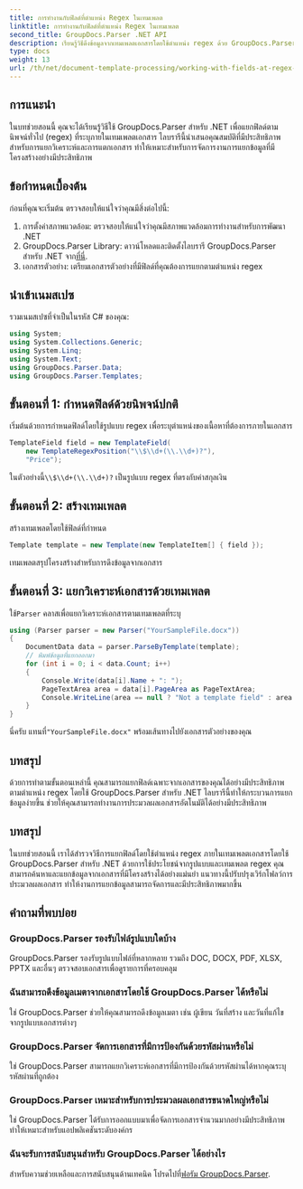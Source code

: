 ```yaml
---
title: การทำงานกับฟิลด์ที่ตำแหน่ง Regex ในเทมเพลต
linktitle: การทำงานกับฟิลด์ที่ตำแหน่ง Regex ในเทมเพลต
second_title: GroupDocs.Parser .NET API
description: เรียนรู้วิธีดึงข้อมูลจากเทมเพลตเอกสารโดยใช้ตำแหน่ง regex ด้วย GroupDocs.Parser สำหรับ .NET ทำให้งานแยกข้อมูลของคุณเป็นอัตโนมัติอย่างมีประสิทธิภาพ
type: docs
weight: 13
url: /th/net/document-template-processing/working-with-fields-at-regex-positions-in-templates/
---
```

## การแนะนำ
ในบทช่วยสอนนี้ คุณจะได้เรียนรู้วิธีใช้ GroupDocs.Parser สำหรับ .NET เพื่อแยกฟิลด์ตามนิพจน์ทั่วไป (regex) ที่ระบุภายในเทมเพลตเอกสาร ไลบรารีนี้นำเสนอคุณสมบัติที่มีประสิทธิภาพสำหรับการแยกวิเคราะห์และการแตกเอกสาร ทำให้เหมาะสำหรับการจัดการงานการแยกข้อมูลที่มีโครงสร้างอย่างมีประสิทธิภาพ
## ข้อกำหนดเบื้องต้น
ก่อนที่คุณจะเริ่มต้น ตรวจสอบให้แน่ใจว่าคุณมีสิ่งต่อไปนี้:
1. การตั้งค่าสภาพแวดล้อม: ตรวจสอบให้แน่ใจว่าคุณมีสภาพแวดล้อมการทำงานสำหรับการพัฒนา .NET
2.  GroupDocs.Parser Library: ดาวน์โหลดและติดตั้งไลบรารี GroupDocs.Parser สำหรับ .NET จาก[ที่นี่](https://releases.groupdocs.com/parser/net/).
3. เอกสารตัวอย่าง: เตรียมเอกสารตัวอย่างที่มีฟิลด์ที่คุณต้องการแยกตามตำแหน่ง regex

## นำเข้าเนมสเปซ
รวมเนมสเปซที่จำเป็นในรหัส C# ของคุณ:
```csharp
using System;
using System.Collections.Generic;
using System.Linq;
using System.Text;
using GroupDocs.Parser.Data;
using GroupDocs.Parser.Templates;
```
## ขั้นตอนที่ 1: กำหนดฟิลด์ด้วยนิพจน์ปกติ
เริ่มต้นด้วยการกำหนดฟิลด์โดยใช้รูปแบบ regex เพื่อระบุตำแหน่งของเนื้อหาที่ต้องการภายในเอกสาร
```csharp
TemplateField field = new TemplateField(
    new TemplateRegexPosition("\\$\\d+(\\.\\d+)?"),
    "Price");
```
 ในตัวอย่างนี้`\\$\\d+(\\.\\d+)?` เป็นรูปแบบ regex ที่ตรงกับค่าสกุลเงิน
## ขั้นตอนที่ 2: สร้างเทมเพลต
สร้างเทมเพลตโดยใช้ฟิลด์ที่กำหนด
```csharp
Template template = new Template(new TemplateItem[] { field });
```
เทมเพลตสรุปโครงสร้างสำหรับการดึงข้อมูลจากเอกสาร
## ขั้นตอนที่ 3: แยกวิเคราะห์เอกสารด้วยเทมเพลต
 ใช้`Parser` คลาสเพื่อแยกวิเคราะห์เอกสารตามเทมเพลตที่ระบุ
```csharp
using (Parser parser = new Parser("YourSampleFile.docx"))
{
    DocumentData data = parser.ParseByTemplate(template);
    // พิมพ์ข้อมูลที่แยกออกมา
    for (int i = 0; i < data.Count; i++)
    {
        Console.Write(data[i].Name + ": ");
        PageTextArea area = data[i].PageArea as PageTextArea;
        Console.WriteLine(area == null ? "Not a template field" : area.Text);
    }
}
```
 นี่ครับ แทนที่`"YourSampleFile.docx"` พร้อมเส้นทางไปยังเอกสารตัวอย่างของคุณ

## บทสรุป
ด้วยการทำตามขั้นตอนเหล่านี้ คุณสามารถแยกฟิลด์เฉพาะจากเอกสารของคุณได้อย่างมีประสิทธิภาพตามตำแหน่ง regex โดยใช้ GroupDocs.Parser สำหรับ .NET ไลบรารีนี้ทำให้กระบวนการแยกข้อมูลง่ายขึ้น ช่วยให้คุณสามารถทำงานการประมวลผลเอกสารอัตโนมัติได้อย่างมีประสิทธิภาพ

## บทสรุป
ในบทช่วยสอนนี้ เราได้สำรวจวิธีการแยกฟิลด์โดยใช้ตำแหน่ง regex ภายในเทมเพลตเอกสารโดยใช้ GroupDocs.Parser สำหรับ .NET ด้วยการใช้ประโยชน์จากรูปแบบและเทมเพลต regex คุณสามารถค้นหาและแยกข้อมูลจากเอกสารที่มีโครงสร้างได้อย่างแม่นยำ แนวทางนี้ปรับปรุงเวิร์กโฟลว์การประมวลผลเอกสาร ทำให้งานการแยกข้อมูลสามารถจัดการและมีประสิทธิภาพมากขึ้น

## คำถามที่พบบ่อย
### GroupDocs.Parser รองรับไฟล์รูปแบบใดบ้าง
GroupDocs.Parser รองรับรูปแบบไฟล์ที่หลากหลาย รวมถึง DOC, DOCX, PDF, XLSX, PPTX และอื่นๆ ตรวจสอบเอกสารเพื่อดูรายการที่ครอบคลุม
### ฉันสามารถดึงข้อมูลเมตาจากเอกสารโดยใช้ GroupDocs.Parser ได้หรือไม่
ใช่ GroupDocs.Parser ช่วยให้คุณสามารถดึงข้อมูลเมตา เช่น ผู้เขียน วันที่สร้าง และวันที่แก้ไขจากรูปแบบเอกสารต่างๆ
### GroupDocs.Parser จัดการเอกสารที่มีการป้องกันด้วยรหัสผ่านหรือไม่
ใช่ GroupDocs.Parser สามารถแยกวิเคราะห์เอกสารที่มีการป้องกันด้วยรหัสผ่านได้หากคุณระบุรหัสผ่านที่ถูกต้อง
### GroupDocs.Parser เหมาะสำหรับการประมวลผลเอกสารขนาดใหญ่หรือไม่
ใช่ GroupDocs.Parser ได้รับการออกแบบมาเพื่อจัดการเอกสารจำนวนมากอย่างมีประสิทธิภาพ ทำให้เหมาะสำหรับแอปพลิเคชันระดับองค์กร
### ฉันจะรับการสนับสนุนสำหรับ GroupDocs.Parser ได้อย่างไร
 สำหรับความช่วยเหลือและการสนับสนุนด้านเทคนิค โปรดไปที่[ฟอรัม GroupDocs.Parser](https://forum.groupdocs.com/c/parser/17).
